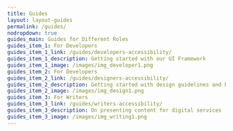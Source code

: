 ```yaml
---
title: Guides
layout: layout-guides
permalink: /guides/
nodropdown: true
guides_main: Guides for Different Roles
guides_item_1: For Developers
guides_item_1_link: /guides/developers-accessibility/
guides_item_1_description: Getting started with our UI Framework
guides_item_1_image: /images/img_developer1.png
guides_item_2: For Developers
guides_item_2_link: /guides/designers-accessibility/
guides_item_2_description: Getting started with design guidelines and best practices
guides_item_2_image: /images/img_design1.png
guides_item_3: For Writers
guides_item_3_link: /guides/writers-accessibility/
guides_item_3_description: On presenting content for digital services
guides_item_3_image: /images/img_writing1.png
---
```


